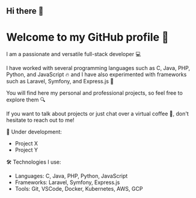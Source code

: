 ## Hi there 👋

# Welcome to my GitHub profile 🎉

I am a passionate and versatile full-stack developer 💻

I have worked with several programming languages such as C, Java, PHP, Python, and JavaScript 🔥 and I have also experimented with frameworks such as Laravel, Symfony, and Express.js 🚀

You will find here my personal and professional projects, so feel free to explore them 🔍

If you want to talk about projects or just chat over a virtual coffee 🍵, don't hesitate to reach out to me!

🚧 Under development: 
- Project X 
- Project Y 

🛠 Technologies I use:
- Languages: C, Java, PHP, Python, JavaScript
- Frameworks: Laravel, Symfony, Express.js
- Tools: Git, VSCode, Docker, Kubernetes, AWS, GCP

<!--
**Franki1607/Franki1607** is a ✨ _special_ ✨ repository because its `README.md` (this file) appears on your GitHub profile.

Here are some ideas to get you started:

- 🔭 I’m currently working on ...
- 🌱 I’m currently learning ...
- 👯 I’m looking to collaborate on ...
- 🤔 I’m looking for help with ...
- 💬 Ask me about ...
- 📫 How to reach me: ...
- 😄 Pronouns: ...
- ⚡ Fun fact: ...
-->
